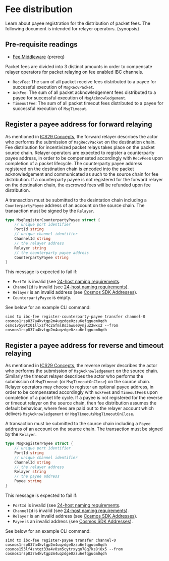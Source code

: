 <!--
order: 4
-->

# Fee distribution

Learn about payee registration for the distribution of packet fees. The following document is intended for relayer operators. {synopsis}

## Pre-requisite readings

* [Fee Middleware](overview.md) {prereq}

Packet fees are divided into 3 distinct amounts in order to compensate relayer operators for packet relaying on fee enabled IBC channels.

- `RecvFee`: The sum of all packet receive fees distributed to a payee for successful execution of `MsgRecvPacket`.
- `AckFee`: The sum of all packet acknowledgement fees distributed to a payee for successful execution of `MsgAcknowledgement`.
- `TimeoutFee`: The sum of all packet timeout fees distributed to a payee for successful execution of `MsgTimeout`.

## Register a payee address for forward relaying

As mentioned in [ICS29 Concepts](../ics29-fee/overview.md#concepts), the forward relayer describes the actor who performs the submission of `MsgRecvPacket` on the destination chain. 
Fee distribution for incentivized packet relays takes place on the packet source chain. 
Relayer operators are expected to register a counterparty payee address, in order to be compensated accordingly with `RecvFee`s upon completion of a packet lifecycle. 
The counterparty payee address registered on the destination chain is encoded into the packet acknowledgement and communicated as such to the source chain for fee distribution.
If a counterparty payee is not registered for the forward relayer on the destination chain, the escrowed fees will be refunded upon fee distribution.

A transaction must be submitted to the desintation chain including a `CounterpartyPayee` address of an account on the source chain.
The transaction must be signed by the `Relayer`.

```go
type MsgRegisterCounterpartyPayee struct {
	// unique port identifier
	PortId string
	// unique channel identifier
	ChannelId string
	// the relayer address
	Relayer string
	// the counterparty payee address
	CounterpartyPayee string
}
```

This message is expected to fail if:

- `PortId` is invalid (see [24-host naming requirements](https://github.com/cosmos/ibc/blob/master/spec/core/ics-024-host-requirements/README.md#paths-identifiers-separators).
- `ChannelId` is invalid (see [24-host naming requirements](https://github.com/cosmos/ibc/blob/master/spec/core/ics-024-host-requirements/README.md#paths-identifiers-separators)).
- `Relayer` is an invalid address (see [Cosmos SDK Addresses](https://github.com/cosmos/cosmos-sdk/blob/main/docs/basics/accounts.md#Addresses)).
- `CounterpartyPayee` is empty.

See below for an example CLI command:

```
simd tx ibc-fee register-counterparty-payee transfer channel-0 cosmos1rsp837a4kvtgp2m4uqzdge0zzu6efqgucm0qdh osmo1v5y0tz01llxzf4c2afml8s3awue0ymju22wxx2 --from cosmos1rsp837a4kvtgp2m4uqzdge0zzu6efqgucm0qdh
```

## Register a payee address for reverse and timeout relaying

As mentioned in [ICS29 Concepts](../ics29-fee/overview.md#concepts), the reverse relayer describes the actor who performs the submission of `MsgAcknowledgement` on the source chain. 
Similarly the timeout relayer describes the actor who performs the submission of `MsgTimeout` (or `MsgTimeoutOnClose`) on the source chain.
Relayer operators may choose to register an optional payee address, in order to be compensated accordingly with `AckFee`s and `TimeoutFee`s upon completion of a packet life cycle.
If a payee is not registered for the reverse or timeout relayer on the source chain, then fee distribution assumes the default behaviour, where fees are paid out to the relayer account which delivers `MsgAcknowledgement` or `MsgTimeout`/`MsgTimeoutOnClose`.

A transaction must be submitted to the source chain including a `Payee` address of an account on the source chain.
The transaction must be signed by the `Relayer`.

```go
type MsgRegisterPayee struct {
	// unique port identifier
	PortId string
	// unique channel identifier
	ChannelId string
	// the relayer address
	Relayer string
	// the payee address
	Payee string
}
```

This message is expected to fail if:

- `PortId` is invalid (see [24-host naming requirements](https://github.com/cosmos/ibc/blob/master/spec/core/ics-024-host-requirements/README.md#paths-identifiers-separators).
- `ChannelId` is invalid (see [24-host naming requirements](https://github.com/cosmos/ibc/blob/master/spec/core/ics-024-host-requirements/README.md#paths-identifiers-separators)).
- `Relayer` is an invalid address (see [Cosmos SDK Addresses](https://github.com/cosmos/cosmos-sdk/blob/main/docs/basics/accounts.md#Addresses)).
- `Payee` is an invalid address (see [Cosmos SDK Addresses](https://github.com/cosmos/cosmos-sdk/blob/main/docs/basics/accounts.md#Addresses)).

See below for an example CLI command:

```
simd tx ibc-fee register-payee transfer channel-0 cosmos1rsp837a4kvtgp2m4uqzdge0zzu6efqgucm0qdh cosmos153lf4zntqt33a4v0sm5cytrxyqn78q7kz8j8x5 --from cosmos1rsp837a4kvtgp2m4uqzdge0zzu6efqgucm0qdh
```
